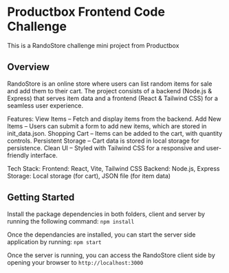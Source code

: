 Productbox Frontend Code Challenge
==================================

This is a RandoStore challenge mini project from Productbox

Overview
--------
RandoStore is an online store where users can list random items for sale and add them to their cart. The project consists of a backend (Node.js & Express) that serves item data and a frontend (React & Tailwind CSS) for a seamless user experience.

Features:
View Items – Fetch and display items from the backend.
Add New Items – Users can submit a form to add new items, which are stored in init_data.json.
Shopping Cart – Items can be added to the cart, with quantity controls.
Persistent Storage – Cart data is stored in local storage for persistence.
Clean UI – Styled with Tailwind CSS for a responsive and user-friendly interface.

Tech Stack:
Frontend: React, Vite, Tailwind CSS
Backend: Node.js, Express
Storage: Local storage (for cart), JSON file (for item data)

Getting Started
---------------
Install the package dependencies in both folders, client and server by running the following command: `npm install`

Once the dependancies are installed, you can start the server side application by running: `npm start`

Once the server is running, you can access the RandoStore client side by opening your browser to `http://localhost:3000`
